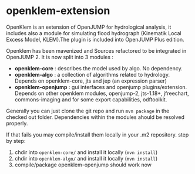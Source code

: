 # openklem-extension
OpenKlem is an extension of OpenJUMP for hydrological analysis, it includes also a module for simulating flood hydrograph (Kinematik Local Excess Model, KLEM).The plugin is included into OpenJUMP Plus edition.

Openklem has been mavenized and Sources refactored to be integrated in OpenJUMP 2.
It is now split into 3 modules :
- **openklem-core** : describes the model used by algo. No dependency.
- **openklem-algo** : a collection of algorithms related to hydrology.
  Depends on openklem-core, jts and jep (an expression parser)
- **openklem-openjump** : gui interfaces and openjump plugins/extension.
  Depends on
  other openklem modules, openjump-2, jts-1.18+, jfreechart, 
  commons-imaging and for some export capabilities, odftoolkit.

Generally you can just clone the git repo and run `mvn package` in the checked out folder. Dependencies within the modules ahould be resolved properly.

If that fails you may compile/install them locally in your .m2 repository. step by step:
1. chdir into `openklem-core/` and install it locally (`mvn install`)
2. chdir into `openklem-algo/` and install it locally (`mvn install`)
3. compile/package openklem-openjump should work now

